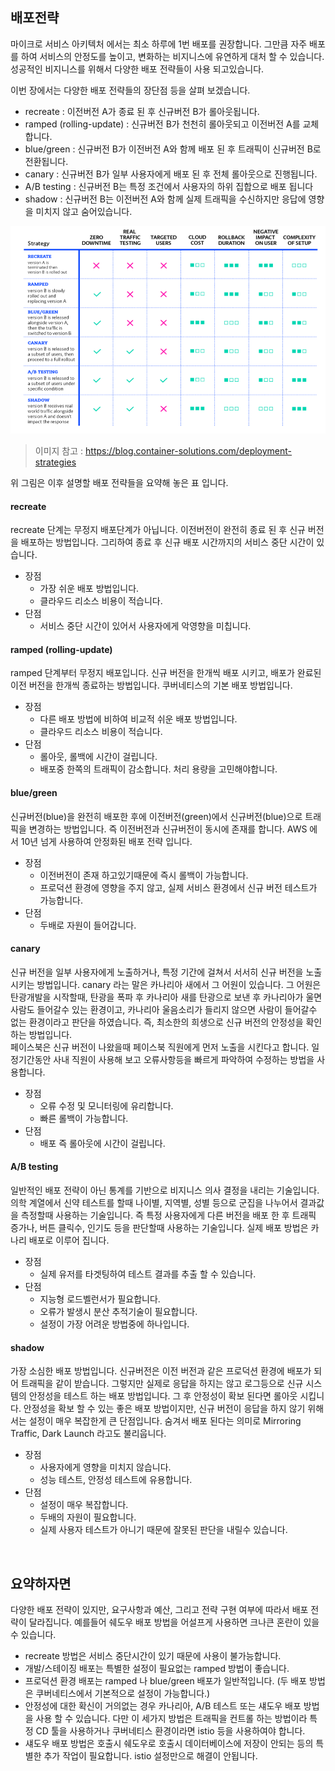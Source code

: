 ## 배포전략
마이크로 서비스 아키텍처 에서는 최소 하루에 1번 배포를 권장합니다. 그만큼 자주 배포를 하여 서비스의 안정도를 높이고, 변화하는 비지니스에 유연하게 대처 할 수 있습니다. 성공적인 비지니스를 위해서 다양한 배포 전략들이 사용 되고있습니다.

이번 장에서는 다양한 배포 전략들의 장단점 등을 살펴 보겠습니다.

* recreate : 이전버전 A가 종료 된 후 신규버전 B가 롤아웃됩니다.
* ramped (rolling-update) : 신규버전 B가 천천히 롤아웃되고 이전버전 A를 교체합니다.
* blue/green : 신규버전 B가 이전버전 A와 함께 배포 된 후 트래픽이 신규버전 B로 전환됩니다.
* canary : 신규버전 B가 일부 사용자에게 배포 된 후 전체 롤아웃으로 진행됩니다.
* A/B testing : 신규버전 B는 특정 조건에서 사용자의 하위 집합으로 배포 됩니다
* shadow : 신규버전 B는 이전버전 A와 함께 실제 트래픽을 수신하지만 응답에 영향을 미치지 않고 숨어있습니다.

![](/img/03_Bizdevops/06/deploystrategies.png)
> 이미지 참고 : https://blog.container-solutions.com/deployment-strategies

위 그림은 이후 설명할 배포 전략들을 요약해 놓은 표 입니다.  

#### recreate
recreate 단계는 무정지 배포단계가 아닙니다. 이전버전이 완전히 종료 된 후 신규 버전을 배포하는 방법입니다. 그리하여 종료 후 신규 배포 시간까지의 서비스 중단 시간이 있습니다.
* 장점
	- 가장 쉬운 배포 방법입니다.
	- 클라우드 리소스 비용이 적습니다.
* 단점
	- 서비스 중단 시간이 있어서 사용자에게 악영향을 미칩니다.

#### ramped (rolling-update) 
ramped 단계부터 무정지 배포입니다. 신규 버전을 한개씩 배포 시키고, 배포가 완료된 이전 버전을 한개씩 종료하는 방법입니다. 쿠버네티스의 기본 배포 방법입니다. 
* 장점
	- 다른 배포 방법에 비하여 비교적 쉬운 배포 방법입니다.
	- 클라우드 리소스 비용이 적습니다.
* 단점
	- 롤아웃, 롤백에 시간이 걸립니다.
	- 배포중 한쪽의 트래픽이 감소합니다. 처리 용량을 고민해야합니다.

#### blue/green 
신규버전(blue)을 완전히 배포한 후에 이전버전(green)에서 신규버전(blue)으로 트래픽을 변경하는 방법입니다. 즉 이전버전과 신규버전이 동시에 존재를 합니다. 
AWS 에서 10년 넘게 사용하여 안정화된 배포 전략 입니다.  
* 장점
	- 이전버전이 존재 하고있기때문에 즉시 롤백이 가능합니다.
	- 프로덕션 환경에 영향을 주지 않고, 실제 서비스 환경에서 신규 버전 테스트가 가능합니다.
* 단점
	- 두배로 자원이 들어갑니다.

#### canary
신규 버전을 일부 사용자에게 노출하거나, 특정 기간에 걸쳐서 서서히 신규 버전을 노출 시키는 방법입니다. canary 라는 말은 카나리아 새에서 그 어원이 있습니다. 그 어원은 탄광개발을 시작할때, 탄광을 폭파 후 카나리아 새를 탄광으로 보낸 후 카나리아가 울면 사람도 들어갈수 있는 환경이고, 카나리아 울음소리가 들리지 않으면 사람이 들어갈수 없는 환경이라고 판단을 하였습니다. 즉, 최소한의 희생으로 신규 버전의 안정성을 확인 하는 방법입니다.  
페이스북은 신규 버전이 나왔을때 페이스북 직원에게 먼저 노출을 시킨다고 합니다. 일정기간동안 사내 직원이 사용해 보고 오류사항등을 빠르게 파악하여 수정하는 방법을 사용합니다. 
* 장점
	- 오류 수정 및 모니터링에 유리합니다.
	- 빠른 롤백이 가능합니다.
* 단점
	- 배포 즉 롤아웃에 시간이 걸립니다.

#### A/B testing 
일반적인 배포 전략이 아닌 통계를 기반으로 비지니스 의사 결정을 내리는 기술입니다. 의학 계열에서 신약 테스트를 할때 나이별, 지역별, 성별 등으로 군집을 나누어서 결과값을 측정할때 사용하는 기술입니다. 즉 특정 사용자에게 다른 버전을 배포 한 후 트래픽 증가나, 버튼 클릭수, 인기도 등을 판단할때 사용하는 기술입니다. 실제 배포 방법은 카나리 배포로 이루어 집니다.
* 장점
	- 실제 유저를 타겟팅하여 테스트 결과를 추출 할 수 있습니다.
* 단점
	- 지능형 로드벨런서가 필요합니다.
	- 오류가 발생시 분산 추적기술이 필요합니다.
	- 설정이 가장 어려운 방법중에 하나입니다.

#### shadow 
가장 소심한 배포 방법입니다. 신규버전은 이전 버전과 같은 프로덕션 환경에 배포가 되어 트래픽을 같이 받습니다. 그렇지만 실제로 응답을 하지는 않고 로그등으로 신규 시스템의 안정성을 테스트 하는 배포 방법입니다. 그 후 안정성이 확보 된다면 롤아웃 시킵니다. 안정성을 확보 할 수 있는 좋은 배포 방법이지만, 신규 버전이 응답을 하지 않기 위해서는 설정이 매우 복잡한게 큰 단점입니다.
숨겨서 배포 된다는 의미로 Mirroring Traffic, Dark Launch 라고도 불리웁니다.
* 장점
	- 사용자에게 영향을 미치지 않습니다.
	- 성능 테스트, 안정성 테스트에 유용합니다.
* 단점
	- 설정이 매우 복잡합니다.
	- 두배의 자원이 필요합니다.
	- 실제 사용자 테스트가 아니기 때문에 잘못된 판단을 내릴수 있습니다.

<br/>

## 요약하자면
다양한 배포 전략이 있지만, 요구사항과 예산, 그리고 전략 구현 여부에 따라서 배포 전략이 달라집니다. 예를들어 쉐도우 배포 방법을 어설프게 사용하면 크나큰 혼란이 있을 수 있습니다.  

* recreate 방법은 서비스 중단시간이 있기 때문에 사용이 불가능합니다.
* 개발/스테이징 배포는 특별한 설정이 필요없는 ramped 방법이 좋습니다.
* 프로덕션 환경 배포는 ramped 나 blue/green 배포가 일반적입니다. (두 배포 방법은 쿠버네티스에서 기본적으로 설정이 가능합니다.)
* 안정성에 대한 확신이 거의없는 경우 카나리아, A/B 테스트 또는 섀도우 배포 방법을 사용 할 수 있습니다. 다만 이 세가지 방법은 트래픽을 컨트롤 하는 방법이라 특정 CD 툴을 사용하거나 쿠버네티스 환경이라면 istio 등을 사용하여야 합니다.
* 섀도우 배포 방법은 호출시 쉐도우로 호출시 데이터베이스에 저장이 안되는 등의 특별한 추가 작업이 필요합니다. istio 설정만으로 해결이 안됩니다.

<br/>

